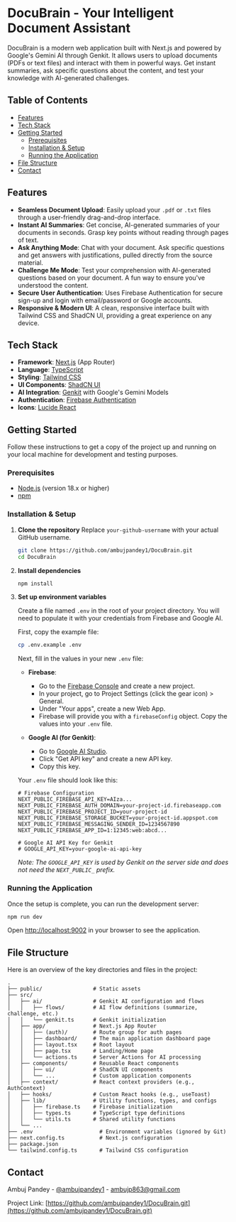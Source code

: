 # DocuBrain - Your Intelligent Document Assistant

DocuBrain is a modern web application built with Next.js and powered by Google's Gemini AI through Genkit. It allows users to upload documents (PDFs or text files) and interact with them in powerful ways. Get instant summaries, ask specific questions about the content, and test your knowledge with AI-generated challenges.

## Table of Contents

- [Features](#features)
- [Tech Stack](#tech-stack)
- [Getting Started](#getting-started)
  - [Prerequisites](#prerequisites)
  - [Installation & Setup](#installation--setup)
  - [Running the Application](#running-the-application)
- [File Structure](#file-structure)
- [Contact](#contact)

## Features

- **Seamless Document Upload**: Easily upload your `.pdf` or `.txt` files through a user-friendly drag-and-drop interface.
- **Instant AI Summaries**: Get concise, AI-generated summaries of your documents in seconds. Grasp key points without reading through pages of text.
- **Ask Anything Mode**: Chat with your document. Ask specific questions and get answers with justifications, pulled directly from the source material.
- **Challenge Me Mode**: Test your comprehension with AI-generated questions based on your document. A fun way to ensure you've understood the content.
- **Secure User Authentication**: Uses Firebase Authentication for secure sign-up and login with email/password or Google accounts.
- **Responsive & Modern UI**: A clean, responsive interface built with Tailwind CSS and ShadCN UI, providing a great experience on any device.

## Tech Stack

- **Framework**: [Next.js](https://nextjs.org/) (App Router)
- **Language**: [TypeScript](https://www.typescriptlang.org/)
- **Styling**: [Tailwind CSS](https://tailwindcss.com/)
- **UI Components**: [ShadCN UI](https://ui.shadcn.com/)
- **AI Integration**: [Genkit](https://firebase.google.com/docs/genkit) with Google's Gemini Models
- **Authentication**: [Firebase Authentication](https://firebase.google.com/docs/auth)
- **Icons**: [Lucide React](https://lucide.dev/)

## Getting Started

Follow these instructions to get a copy of the project up and running on your local machine for development and testing purposes.

### Prerequisites

- [Node.js](https://nodejs.org/) (version 18.x or higher)
- [npm](https://www.npmjs.com/) 

### Installation & Setup

1.  **Clone the repository**
    Replace `your-github-username` with your actual GitHub username.

    ```sh
    git clone https://github.com/ambujpandey1/DocuBrain.git
    cd DocuBrain
    ```

2.  **Install dependencies**

    ```sh
    npm install
    ```

3.  **Set up environment variables**

    Create a file named `.env` in the root of your project directory. You will need to populate it with your credentials from Firebase and Google AI.

    First, copy the example file:

    ```sh
    cp .env.example .env
    ```

    Next, fill in the values in your new `.env` file:

    - **Firebase**:

      - Go to the [Firebase Console](https://console.firebase.google.com/) and create a new project.
      - In your project, go to Project Settings (click the gear icon) > General.
      - Under "Your apps", create a new Web App.
      - Firebase will provide you with a `firebaseConfig` object. Copy the values into your `.env` file.

    - **Google AI (for Genkit)**:
      - Go to [Google AI Studio](https://aistudio.google.com/).
      - Click "Get API key" and create a new API key.
      - Copy this key.

    Your `.env` file should look like this:

    ```env
    # Firebase Configuration
    NEXT_PUBLIC_FIREBASE_API_KEY=AIza...
    NEXT_PUBLIC_FIREBASE_AUTH_DOMAIN=your-project-id.firebaseapp.com
    NEXT_PUBLIC_FIREBASE_PROJECT_ID=your-project-id
    NEXT_PUBLIC_FIREBASE_STORAGE_BUCKET=your-project-id.appspot.com
    NEXT_PUBLIC_FIREBASE_MESSAGING_SENDER_ID=1234567890
    NEXT_PUBLIC_FIREBASE_APP_ID=1:12345:web:abcd...

    # Google AI API Key for Genkit
    # GOOGLE_API_KEY=your-google-ai-api-key
    ```

    _Note: The `GOOGLE_API_KEY` is used by Genkit on the server side and does not need the `NEXT_PUBLIC_` prefix._

### Running the Application

Once the setup is complete, you can run the development server:

```sh
npm run dev
```

Open [http://localhost:9002](http://localhost:9002) in your browser to see the application.

## File Structure

Here is an overview of the key directories and files in the project:

```
.
├── public/                # Static assets
├── src/
│   ├── ai/                # Genkit AI configuration and flows
│   │   ├── flows/         # AI flow definitions (summarize, challenge, etc.)
│   │   └── genkit.ts      # Genkit initialization
│   ├── app/               # Next.js App Router
│   │   ├── (auth)/        # Route group for auth pages
│   │   ├── dashboard/     # The main application dashboard page
│   │   ├── layout.tsx     # Root layout
│   │   ├── page.tsx       # Landing/Home page
│   │   └── actions.ts     # Server Actions for AI processing
│   ├── components/        # Reusable React components
│   │   ├── ui/            # ShadCN UI components
│   │   └── ...            # Custom application components
│   ├── context/           # React context providers (e.g., AuthContext)
│   ├── hooks/             # Custom React hooks (e.g., useToast)
│   ├── lib/               # Utility functions, types, and configs
│   │   ├── firebase.ts    # Firebase initialization
│   │   ├── types.ts       # TypeScript type definitions
│   │   └── utils.ts       # Shared utility functions
│   └── ...
├── .env                     # Environment variables (ignored by Git)
├── next.config.ts           # Next.js configuration
├── package.json
└── tailwind.config.ts       # Tailwind CSS configuration
```

## Contact

Ambuj Pandey - [@ambujpandey1](https://www.linkedin.com/in/ambujpandey1/) - ambujp863@gmail.com

Project Link: [https://github.com/ambujpandey1/DocuBrain.git](https://github.com/ambujpandey1/DocuBrain.git)

